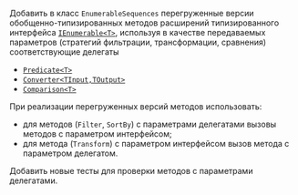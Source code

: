 Добавить в класс `EnumerableSequences` перегруженные версии обобщенно-типизированных методов расширений типизированного интерфейса [`IEnumerable<T>`](https://docs.microsoft.com/en-us/dotnet/api/system.collections.generic.ienumerable-1?view=net-6.0), используя в качестве передаваемых параметров (стратегий фильтрации, трансформации, сравнения) соответствующие делегаты
 - [`Predicate<T>`](https://docs.microsoft.com/en-us/dotnet/api/system.predicate-1?view=net-6.0)
 - [`Converter<TInput,TOutput>`](https://docs.microsoft.com/en-us/dotnet/api/system.converter-2?view=net-6.0)
 - [`Comparison<T>`](https://docs.microsoft.com/en-us/dotnet/api/system.comparison-1?view=net-6.0)

При реализации перегруженных версий методов использовать: 
 - для методов (`Filter`, `SortBy`) с параметрами делегатами вызовы методов с параметром интерфейсом;
 - для метода (`Transform`) с параметром интерфейсом вызов метода с параметром делегатом.

Добавить новые тесты для проверки методов с параметрами делегатами.
